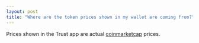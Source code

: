 ```yaml
---
layout: post
title: "Where are the token prices shown in my wallet are coming from?"
---
```


Prices shown in the Trust app are actual [coinmarketcap](https://coinmarketcap.com/) prices.
